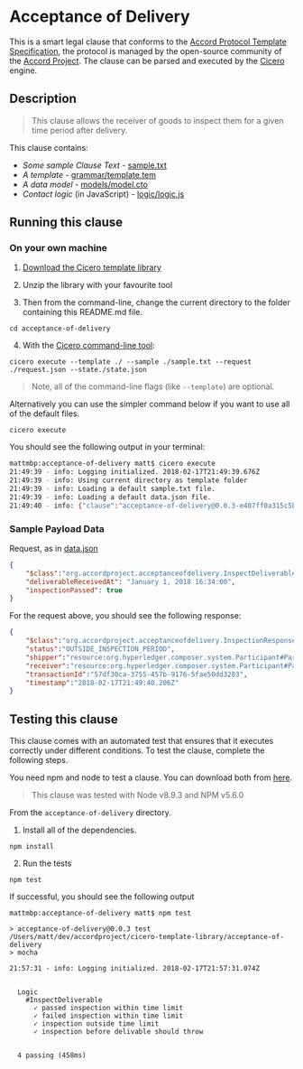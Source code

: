 
# Acceptance of Delivery

This is a smart legal clause that conforms to the [Accord Protocol Template Specification](https://docs.google.com/document/d/1UacA_r2KGcBA2D4voDgGE8jqid-Uh4Dt09AE-shBKR0), the protocol is managed by the open-source community of the [Accord Project](https://accordproject.org). The clause can be parsed and executed by the [Cicero](https://github.com/accordproject/cicero) engine.

## Description
> This clause allows the receiver of goods to inspect them for a given time period after delivery.

This clause contains:
- *Some sample Clause Text* - [sample.txt](sample.txt)
- *A template* - [grammar/template.tem](grammar/template.tem)
- *A data model* - [models/model.cto](models/model.cto)
- *Contact logic* (in JavaScript) - [logic/logic.js](lib/logic.js)

## Running this clause

### On your own machine

1. [Download the Cicero template library](https://github.com/accordproject/cicero-template-library/archive/master.zip)

2. Unzip the library with your favourite tool

3. Then from the command-line, change the current directory to the folder containing this README.md file.
```
cd acceptance-of-delivery
```
4. With the [Cicero command-line tool](https://github.com/accordproject/cicero#installation):
```
cicero execute --template ./ --sample ./sample.txt --request ./request.json --state./state.json
```
> Note, all of the command-line flags (like `--template`) are optional.

Alternatively you can use the simpler command below if you want to use all of the default files.
```
cicero execute
```

You should see the following output in your terminal:
```bash
mattmbp:acceptance-of-delivery matt$ cicero execute
21:49:39 - info: Logging initialized. 2018-02-17T21:49:39.676Z
21:49:39 - info: Using current directory as template folder
21:49:39 - info: Loading a default sample.txt file.
21:49:39 - info: Loading a default data.json file.
21:49:40 - info: {"clause":"acceptance-of-delivery@0.0.3-e407ff0a315c5b1c267677edbda49a32d4e9ef890ad21a3e40b3bc110d06c88c","request":{"$class":"org.accordproject.acceptanceofdelivery.InspectDeliverable","deliverableReceivedAt":"January 1, 2018 16:34:00","inspectionPassed":true},"response":{"$class":"org.accordproject.acceptanceofdelivery.InspectionResponse","status":"OUTSIDE_INSPECTION_PERIOD","shipper":"resource:org.hyperledger.composer.system.Participant#Party%20A","receiver":"resource:org.hyperledger.composer.system.Participant#Party%20B","transactionId":"57df30ca-3755-457b-9176-5fae50dd3283","timestamp":"2018-02-17T21:49:40.206Z"}}
```

### Sample Payload Data


Request, as in [data.json](https://github.com/accordproject/cicero-template-library/blob/master/acceptance-of-delivery/data.json)
```json
{
    "$class":"org.accordproject.acceptanceofdelivery.InspectDeliverable",
    "deliverableReceivedAt": "January 1, 2018 16:34:00",
    "inspectionPassed": true
}
```

For the request above, you should see the following response:
```json
{
    "$class":"org.accordproject.acceptanceofdelivery.InspectionResponse",
    "status":"OUTSIDE_INSPECTION_PERIOD",
    "shipper":"resource:org.hyperledger.composer.system.Participant#Party%20A",
    "receiver":"resource:org.hyperledger.composer.system.Participant#Party%20B",
    "transactionId":"57df30ca-3755-457b-9176-5fae50dd3283",
    "timestamp":"2018-02-17T21:49:40.206Z"
}
```


## Testing this clause

This clause comes with an automated test that ensures that it executes correctly under different conditions. To test the clause, complete the following steps.

You need npm and node to test a clause. You can download both from [here](https://nodejs.org/).

> This clause was tested with Node v8.9.3 and NPM v5.6.0

From the `acceptance-of-delivery` directory.

1. Install all of the dependencies.
```
npm install
```

2. Run the tests
```
npm test
```
If successful, you should see the following output
```
mattmbp:acceptance-of-delivery matt$ npm test

> acceptance-of-delivery@0.0.3 test /Users/matt/dev/accordproject/cicero-template-library/acceptance-of-delivery
> mocha

21:57:31 - info: Logging initialized. 2018-02-17T21:57:31.074Z


  Logic
    #InspectDeliverable
      ✓ passed inspection within time limit
      ✓ failed inspection within time limit
      ✓ inspection outside time limit
      ✓ inspection before delivable should throw


  4 passing (458ms)

```
